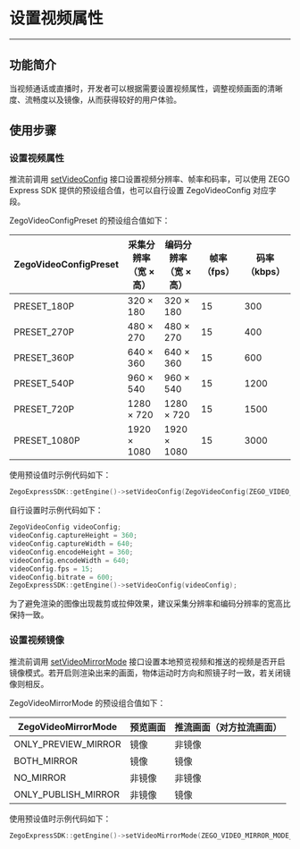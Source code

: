 # 设置视频属性

- - -

## 功能简介

当视频通话或直播时，开发者可以根据需要设置视频属性，调整视频画面的清晰度、流畅度以及镜像，从而获得较好的用户体验。

## 使用步骤

### 设置视频属性

推流前调用 [setVideoConfig](https://doc-zh.zego.im/article/api?doc=Express_Video_SDK_API~CPP_linux~class~zego-express-i-zego-express-engine#set-video-config) 接口设置视频分辨率、帧率和码率，可以使用 ZEGO Express SDK 提供的预设组合值，也可以自行设置 ZegoVideoConfig 对应字段。

ZegoVideoConfigPreset 的预设组合值如下：

| ZegoVideoConfigPreset | 采集分辨率<br/>（宽 × 高） | 编码分辨率<br/>（宽 × 高） | 帧率（fps） | 码率（kbps） |
| ------------------- | ------------------ | ---------------| --------- | ---------- |
|      PRESET_180P      |       320 × 180        |      320 × 180      |     15      |     300      |
|      PRESET_270P      |       480 × 270        |      480 × 270      |     15      |     400      |
|      PRESET_360P      |       640 × 360        |      640 × 360      |     15      |     600      |
|      PRESET_540P      |       960 × 540        |      960 × 540      |     15      |     1200     |
|      PRESET_720P      |       1280 × 720       |     1280 × 720      |     15      |     1500     |
|     PRESET_1080P      |      1920 × 1080       |     1920 × 1080     |     15      |     3000     |

使用预设值时示例代码如下：

```cpp
ZegoExpressSDK::getEngine()->setVideoConfig(ZegoVideoConfig(ZEGO_VIDEO_CONFIG_PRESET_1080P));
```

自行设置时示例代码如下：

```cpp
ZegoVideoConfig videoConfig;
videoConfig.captureHeight = 360;
videoConfig.captureWidth = 640;
videoConfig.encodeHeight = 360;
videoConfig.encodeWidth = 640;
videoConfig.fps = 15;
videoConfig.bitrate = 600;
ZegoExpressSDK::getEngine()->setVideoConfig(videoConfig);
```

<Warning title="注意">


为了避免渲染的图像出现裁剪或拉伸效果，建议采集分辨率和编码分辨率的宽高比保持一致。  

</Warning>




### 设置视频镜像

推流前调用 [setVideoMirrorMode](https://doc-zh.zego.im/article/api?doc=Express_Video_SDK_API~CPP_linux~class~zego-express-i-zego-express-engine#set-video-mirror-mode) 接口设置本地预览视频和推送的视频是否开启镜像模式。若开启则渲染出来的画面，物体运动时方向和照镜子时一致，若关闭镜像则相反。

ZegoVideoMirrorMode 的预设组合值如下：

| ZegoVideoMirrorMode | 预览画面 | 推流画面（对方拉流画面） |
| ----------------- | ------ | ---------------------- |
| ONLY_PREVIEW_MIRROR |   镜像   |          非镜像          |
| BOTH_MIRROR     |   镜像   |           镜像           |
| NO_MIRROR      |  非镜像  |          非镜像          |
| ONLY_PUBLISH_MIRROR |  非镜像  |           镜像           |

使用预设值时示例代码如下：

```cpp
ZegoExpressSDK::getEngine()->setVideoMirrorMode(ZEGO_VIDEO_MIRROR_MODE_BOTH_MIRROR);
```
